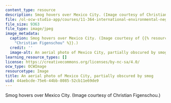```yaml
---
content_type: resource
description: Smog hovers over Mexico City. (Image courtesy of Christian Figenschou.)
file: /ol-ocw-studio-app/courses/11-364-international-environmental-negotiation-fall-2010/44aebcde75e644bb808552cb11e69de9_11-364f10-th.jpg
file_size: 9363
file_type: image/jpeg
image_metadata:
  caption: Smog hovers over Mexico City. (Image courtesy of {{% resource_link "4e020573-30ee-4af9-ac14-95aff0c0411c"
    "Christian Figenschou" %}}.)
  credit: ''
  image-alt: An aerial photo of Mexico City, partially obscured by smog.
learning_resource_types: []
license: https://creativecommons.org/licenses/by-nc-sa/4.0/
ocw_type: OCWImage
resourcetype: Image
title: An aerial photo of Mexico City, partially obscured by smog
uid: 44aebcde-75e6-44bb-8085-52cb11e69de9
---
```

Smog hovers over Mexico City. (Image courtesy of Christian Figenschou.)